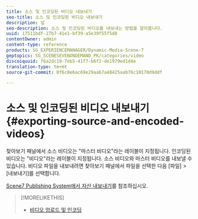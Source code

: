 ```yaml
---
title: 소스 및 인코딩된 비디오 내보내기
seo-title: 소스 및 인코딩된 비디오 내보내기
description: 널
seo-description: 소스 및 인코딩된 비디오를 내보내는 방법을 알아봅니다.
uuid: 17511bdf-27b7-41e1-bf39-a5e39f55f5d8
contentOwner: admin
content-type: reference
products: SG_EXPERIENCEMANAGER/Dynamic-Media-Scene-7
geptopics: SG_SCENESEVENONDEMAND_PK/categories/video
discoiquuid: f6a2dc19-7eb5-41f7-b6f2-de1979ed1d4e
translation-type: tm+mt
source-git-commit: 0f6c8e6ac69e29aab7a48425aab76c10170d9ddf

---
```



# 소스 및 인코딩된 비디오 내보내기{#exporting-source-and-encoded-videos}

찾아보기 패널에서 소스 비디오는 &quot;마스터 비디오&quot;라는 레이블이 지정됩니다. 인코딩된 비디오는 &quot;비디오&quot;라는 레이블이 지정됩니다. 소스 비디오와 마스터 비디오를 내보낼 수 있습니다. 비디오 파일을 내보내려면 찾아보기 패널에서 파일을 선택한 다음 [파일] > [내보내기]를 선택합니다.

[Scene7 Publishing System에서 자산 내보내기](exporting-assets-scene7-publishing-system.md#exporting_assets_from_scene7_publishing_system)를 참조하십시오.

>[!MORELIKETHIS]
>
>* [비디오 업로드 및 인코딩](uploading-encoding-videos.md#uploading_and_encoding_videos)

